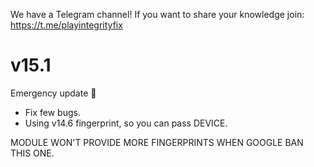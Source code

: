 We have a Telegram channel!
If you want to share your knowledge join:
https://t.me/playintegrityfix

# v15.1

Emergency update 🚨

- Fix few bugs.
- Using v14.6 fingerprint, so you can pass DEVICE.

MODULE WON'T PROVIDE MORE FINGERPRINTS WHEN GOOGLE BAN THIS ONE.